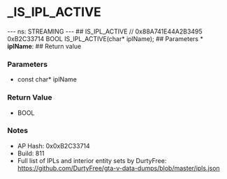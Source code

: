 # _IS_IPL_ACTIVE

--- ns: STREAMING --- ## IS_IPL_ACTIVE  // 0x88A741E44A2B3495 0xB2C33714 BOOL IS_IPL_ACTIVE(char* iplName);   ## Parameters * **iplName**:  ## Return value

### Parameters
* const char* iplName

### Return Value
* BOOL

### Notes
* AP Hash: 0x0xB2C33714
* Build: 811
* Full list of IPLs and interior entity sets by DurtyFree: https://github.com/DurtyFree/gta-v-data-dumps/blob/master/ipls.json

